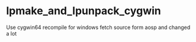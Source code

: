 # lpmake_and_lpunpack_cygwin
Use cygwin64 recompile for windows
fetch source form aosp and changed a lot
